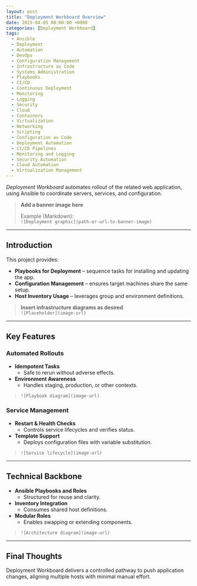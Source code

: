 ```yaml
---
layout: post
title: "Deployment Workboard Overview"
date: 2025-04-05 00:00:00 +0000
categories: [Deployment Workboard]
tags:
  - Ansible
  - Deployment
  - Automation
  - DevOps
  - Configuration Management
  - Infrastructure as Code
  - Systems Administration
  - Playbooks
  - CI/CD
  - Continuous Deployment
  - Monitoring
  - Logging
  - Security
  - Cloud
  - Containers
  - Virtualization
  - Networking
  - Scripting
  - Configuration as Code
  - Deployment Automation
  - CI/CD Pipelines
  - Monitoring and Logging
  - Security Automation
  - Cloud Automation
  - Virtualization Management
---
```


*Deployment Workboard* automates rollout of the related web application, using Ansible to coordinate servers, services, and configuration.

> **Add a banner image here**
>
> Example (Markdown):  
> `![Deployment graphic](path-or-url-to-banner-image)`

---

## Introduction
This project provides:
- **Playbooks for Deployment** – sequence tasks for installing and updating the app.
- **Configuration Management** – ensures target machines share the same setup.
- **Host Inventory Usage** – leverages group and environment definitions.

> **Insert infrastructure diagrams as desired**  
> `![Placeholder](image-url)`

---

## Key Features

### Automated Rollouts
- **Idempotent Tasks**  
  - Safe to rerun without adverse effects.
- **Environment Awareness**  
  - Handles staging, production, or other contexts.

> `![Playbook diagram](image-url)`

### Service Management
- **Restart & Health Checks**  
  - Controls service lifecycles and verifies status.
- **Template Support**  
  - Deploys configuration files with variable substitution.

> `![Service lifecycle](image-url)`

---

## Technical Backbone

- **Ansible Playbooks and Roles**  
  - Structured for reuse and clarity.
- **Inventory Integration**  
  - Consumes shared host definitions.
- **Modular Roles**  
  - Enables swapping or extending components.

> `![Architecture diagram](image-url)`

---

## Final Thoughts
Deployment Workboard delivers a controlled pathway to push application changes, aligning multiple hosts with minimal manual effort.
